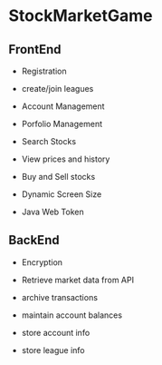 # StockMarketGame

## FrontEnd

 - Registration
 
 - create/join leagues

 - Account Management

 - Porfolio Management

 - Search Stocks

 - View prices and history

 - Buy and Sell stocks
 
 - Dynamic Screen Size
 
 - Java Web Token
 
## BackEnd

 - Encryption

 - Retrieve market data from API
 
 - archive transactions
 
 - maintain account balances
 
 - store account info
 
 - store league info
